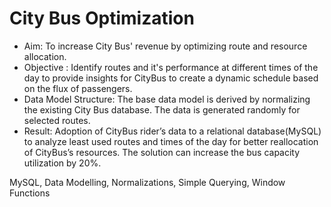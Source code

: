 # City Bus Optimization

- Aim: To increase City Bus' revenue by optimizing route and resource allocation.
- Objective : Identify routes and it's performance at different times of the day to provide insights for CityBus to create a dynamic schedule based on the flux of passengers.
- Data Model Structure: The base data model is derived by normalizing the existing City Bus database. The data is generated randomly for selected routes.
- Result: Adoption of CityBus rider’s data to a relational database(MySQL) to analyze least used routes and times of the day for better reallocation of CityBus’s resources. The solution can increase the bus capacity utilization by 20%.

MySQL, Data Modelling, Normalizations, Simple Querying, Window Functions
